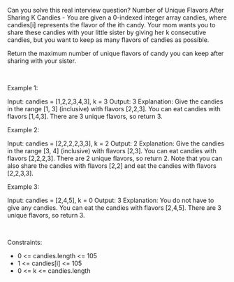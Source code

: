 Can you solve this real interview question? Number of Unique Flavors After Sharing K Candies - You are given a 0-indexed integer array candies, where candies[i] represents the flavor of the ith candy. Your mom wants you to share these candies with your little sister by giving her k consecutive candies, but you want to keep as many flavors of candies as possible.

Return the maximum number of unique flavors of candy you can keep after sharing with your sister.

 

Example 1:


Input: candies = [1,2,2,3,4,3], k = 3
Output: 3
Explanation: 
Give the candies in the range [1, 3] (inclusive) with flavors [2,2,3].
You can eat candies with flavors [1,4,3].
There are 3 unique flavors, so return 3.


Example 2:


Input: candies = [2,2,2,2,3,3], k = 2
Output: 2
Explanation: 
Give the candies in the range [3, 4] (inclusive) with flavors [2,3].
You can eat candies with flavors [2,2,2,3].
There are 2 unique flavors, so return 2.
Note that you can also share the candies with flavors [2,2] and eat the candies with flavors [2,2,3,3].


Example 3:


Input: candies = [2,4,5], k = 0
Output: 3
Explanation: 
You do not have to give any candies.
You can eat the candies with flavors [2,4,5].
There are 3 unique flavors, so return 3.


 

Constraints:

 * 0 <= candies.length <= 105
 * 1 <= candies[i] <= 105
 * 0 <= k <= candies.length